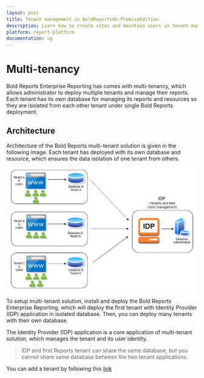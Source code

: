 ```yaml
---
layout: post
title: Tenant management in BoldReportsOn-PremiseEdition
description: Learn how to create sites and maintain users in tenant management on Bold Reports OnPremise Edition.
platform: report-platform
documentation: ug
---
```


# Multi-tenancy

Bold Reports Enterprise Reporting has comes with multi-tenancy, which allows administrator to deploy multiple tenants and manage their reports. Each tenant has its own database for managing its reports and resources so they are isolated from each other tenant under single Bold Reports deployment.

## Architecture

Architecture of the Bold Reports multi-tenant solution is given in the following image. Each tenant has deployed with its own database and resource, which ensures the data isolation of one tenant from others.

![Multi-Tenant Architect](/static/assets/on-premise/images/tenant-management/multi-tenant-architect.png)

To setup multi-tenant solution, install and deploy the Bold Reports Enterprise Reporting, which will deploy the first tenant with Identity Provider (IDP) application in isolated database. Then, you can deploy many tenants with their own database.

The Identity Provider (IDP) application is a core application of multi-tenant solution, which manages the tenant and its user identity.

> IDP and first Reports tenant can share the same database, but you cannot share same database between the two tenant applications.

You can add a tenant by following this [link](/administrator-guide/manage-tenants/create-site/)